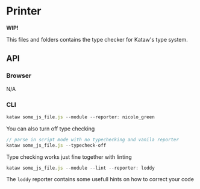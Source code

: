 # Printer

**WIP!**

This files and folders contains the type checker for Kataw's type system.

## API

### Browser

   N/A

### CLI

```js
kataw some_js_file.js --module --reporter: nicolo_green
```

You can also turn off type checking

```js
// parse in script mode with no typechecking and vanila reporter
kataw some_js_file.js --typecheck-off
```

Type checking works just fine together with linting

```js
kataw some_js_file.js --module --lint --reporter: loddy
```

The `loddy` reporter contains some usefull hints on how to correct your code
